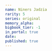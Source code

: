 ```yaml
---
name: Niners Jadzia
rarity: 5
series: original
memory_alpha:
bigbook_tier: -1
in_portal: true
date:
published: true
---
```



